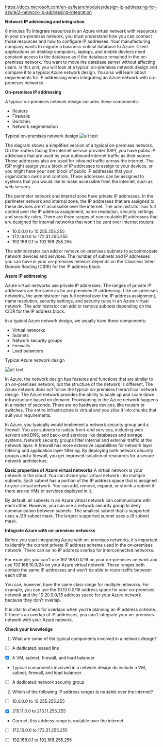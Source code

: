 https://docs.microsoft.com/en-us/learn/modules/design-ip-addressing-for-azure/2-network-ip-addressing-integration

**Network IP addressing and integration**

8 minutes
To integrate resources in an Azure virtual network with resources in your on-premises network, you must understand how you can connect those resources and how to configure IP addresses.
Your manufacturing company wants to migrate a business-critical database to Azure. Client applications on desktop computers, laptops, and mobile devices need constant access to the database as if the database remained in the on-premises network. You want to move the database server without affecting users.
In this unit, you will look at a typical on-premises network design and compare it to a typical Azure network design. You also will learn about requirements for IP addressing when integrating an Azure network with on-premises networks.

**On-premises IP addressing**

A typical on-premises network design includes these components:
* Routers
* Firewalls
* Switches
* Network segmentation

Typical on-premises network design
![alt text](https://docs.microsoft.com/en-us/learn/modules/design-ip-addressing-for-azure/media/2-on-premises-network.png)


The diagram shows a simplified version of a typical on-premises network. On the routers facing the internet service provider (ISP), you have public IP addresses that are used by your outbound internet traffic as their source. These addresses also are used for inbound traffic across the internet. The ISP might assign you a block of IP addresses to assign to your devices, or you might have your own block of public IP addresses that your organization owns and controls. These addresses can be assigned to systems that you would like to make accessible from the internet, such as web servers.

The perimeter network and internal zone have private IP addresses. In the perimeter network and internal zone, the IP addresses that are assigned to these devices aren't accessible over the internet. The administrator has full control over the IP address assignment, name resolution, security settings, and security rules. There are three ranges of non-routable IP addresses that are designed for internal networks that won't be sent over internet routers:
* 10.0.0.0 to 10.255.255.255
* 172.16.0.0 to 172.31.255.255
* 192.168.0.1 to 192.168.255.255

The administrator can add or remove on-premises subnets to accommodate network devices and services. The number of subnets and IP addresses you can have in your on-premises network depends on the Classless Inter-Domain Routing (CIDR) for the IP address block.


**Azure IP addressing**

Azure virtual networks use private IP addresses. The ranges of private IP addresses are the same as for on-premises IP addressing. Like on-premises networks, the administrator has full control over the IP address assignment, name resolution, security settings, and security rules in an Azure virtual network. The administrator can add or remove subnets depending on the CIDR for the IP address block.

In a typical Azure network design, we usually have these components:
* Virtual networks
* Subnets
* Network security groups
* Firewalls
* Load balancers

Typical Azure network design

![alt text](https://docs.microsoft.com/en-us/learn/modules/design-ip-addressing-for-azure/media/2-azure-network.png)


In Azure, the network design has features and functions that are similar to an on-premises network, but the structure of the network is different. The Azure network does not follow the typical on-premises hierarchical network design. The Azure network provides the ability to scale up and scale down infrastructure based on demand. Provisioning in the Azure network happens in a matter of seconds. There are no hardware devices, like routers or switches. The entire infrastructure is virtual and you slice it into chunks that suit your requirements.

In Azure, you typically would implement a network security group and a firewall. You use subnets to isolate front-end services, including web servers and DNS, and back-end services like databases and storage systems. Network security groups filter internal and external traffic at the network layer. A firewall has more extensive capabilities for network layer filtering and application layer filtering. By deploying both network security groups and a firewall, you get improved isolation of resources for a secure network architecture.


**Basic properties of Azure virtual networks**
A virtual network is your network in the cloud. You can divide your virtual network into multiple subnets. Each subnet has a portion of the IP address space that is assigned to your virtual network. You can add, remove, expand, or shrink a subnet if there are no VMs or services deployed in it.

By default, all subnets in an Azure virtual network can communicate with each other. However, you can use a network security group to deny communication between subnets. The smallest subnet that is supported uses a /29 subnet mask. The largest supported subnet uses a /8 subnet mask.


**Integrate Azure with on-premises networks**

Before you start integrating Azure with on-premises networks, it's important to identify the current private IP address scheme used in the on-premises network. There can be no IP address overlap for interconnected networks.

For example, you can't use 192.168.0.0/16 on your on-premises network and use 192.168.10.0/24 on your Azure virtual network. These ranges both contain the same IP addresses and won't be able to route traffic between each other.

You can, however, have the same class range for multiple networks. For example, you can use the 10.10.0.0/16 address space for your on-premises network and the 10.20.0.0/16 address space for your Azure network because they don't overlap.

It is vital to check for overlaps when you're planning an IP address scheme. If there's an overlap of IP addresses, you can't integrate your on-premises network with your Azure network.


**Check your knowledge**
1. What are some of the typical components involved in a network design?

- [ ] A dedicated leased line

- [X] A VM, subnet, firewall, and load balancer
* Typical components involved in a network design do include a VM, subnet, firewall, and load balancer.

- [ ] A dedicated network security group

2. Which of the following IP address ranges is routable over the internet?

- [ ] 10.0.0.0 to 10.255.255.255

- [X] 215.11.0.0 to 215.11.255.255
* Correct, this address range is routable over the internet.

- [ ] 172.16.0.0 to 172.31.255.255

- [ ] 192.168.0.1 to 192.168.255.255
